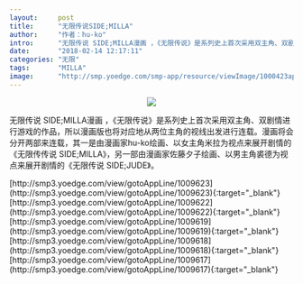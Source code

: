 ```yaml
---
layout:     post
title:      "无限传说SIDE;MILLA"
author:     "作者：hu-ko"
intro:      "无限传说 SIDE;MILLA漫画 ，《无限传说》是系列史上首次采用双主角、双剧情进行游戏的作品，所以漫画版也将对应地从两位主角的视线出发进行连载。漫画将会分开两部来连载，其一是由漫画家hu-ko绘画、以女主角米拉为视点来展开剧情的《无限传传说 SIDE;MILLA》，另一部由漫画家佐藤夕子绘画、以男主角裘德为视点来展开剧情的《无限传说 SIDE;JUDE》。"
date:       "2018-02-14 12:17:11"
categories: "无限"
tags:       "MILLA"
image:      "http://smp.yoedge.com/smp-app/resource/viewImage/1000423appline.png"
---
```

<div style="text-align: center">
<p><img src="http://smp.yoedge.com/smp-app/resource/viewImage/1000423appline.png"/></p>
</div>
<p class="post-meta">
<span>无限传说 SIDE;MILLA漫画 ，《无限传说》是系列史上首次采用双主角、双剧情进行游戏的作品，所以漫画版也将对应地从两位主角的视线出发进行连载。漫画将会分开两部来连载，其一是由漫画家hu-ko绘画、以女主角米拉为视点来展开剧情的《无限传传说 SIDE;MILLA》，另一部由漫画家佐藤夕子绘画、以男主角裘德为视点来展开剧情的《无限传说 SIDE;JUDE》。</span>
</p>
[http://smp3.yoedge.com/view/gotoAppLine/1009623](http://smp3.yoedge.com/view/gotoAppLine/1009623){:target="_blank"}
[http://smp3.yoedge.com/view/gotoAppLine/1009622](http://smp3.yoedge.com/view/gotoAppLine/1009622){:target="_blank"}
[http://smp3.yoedge.com/view/gotoAppLine/1009619](http://smp3.yoedge.com/view/gotoAppLine/1009619){:target="_blank"}
[http://smp3.yoedge.com/view/gotoAppLine/1009618](http://smp3.yoedge.com/view/gotoAppLine/1009618){:target="_blank"}
[http://smp3.yoedge.com/view/gotoAppLine/1009617](http://smp3.yoedge.com/view/gotoAppLine/1009617){:target="_blank"}



